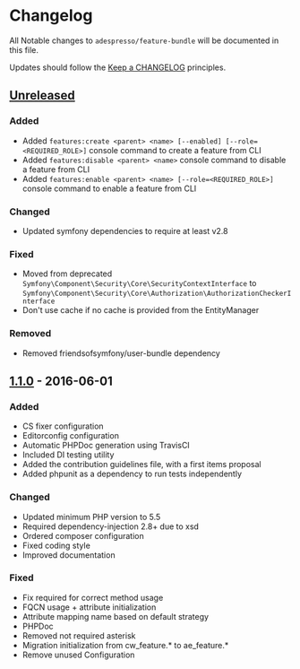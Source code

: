 # Changelog

All Notable changes to `adespresso/feature-bundle` will be documented in this file.

Updates should follow the [Keep a CHANGELOG](http://keepachangelog.com/) principles.

## [Unreleased]
### Added

  * Added `features:create <parent> <name> [--enabled] [--role=<REQUIRED_ROLE>]` console command to create a feature from CLI
  * Added `features:disable <parent> <name>` console command to disable a feature from CLI
  * Added `features:enable <parent> <name> [--role=<REQUIRED_ROLE>]` console command to enable a feature from CLI

### Changed

  * Updated symfony dependencies to require at least v2.8

### Fixed

  * Moved from deprecated `Symfony\Component\Security\Core\SecurityContextInterface` to `Symfony\Component\Security\Core\Authorization\AuthorizationCheckerInterface`
  * Don't use cache if no cache is provided from the EntityManager

### Removed

  * Removed friendsofsymfony/user-bundle dependency

## [1.1.0] - 2016-06-01
### Added

  * CS fixer configuration
  * Editorconfig configuration
  * Automatic PHPDoc generation using TravisCI
  * Included DI testing utility
  * Added the contribution guidelines file, with a first items proposal
  * Added phpunit as a dependency to run tests independently

### Changed

  * Updated minimum PHP version to 5.5
  * Required dependency-injection 2.8+ due to xsd
  * Ordered composer configuration
  * Fixed coding style
  * Improved documentation

### Fixed
  * Fix required for correct method usage
  * FQCN usage + attribute initialization
  * Attribute mapping name based on default strategy
  * PHPDoc
  * Removed not required asterisk
  * Migration initialization from cw_feature.* to ae_feature.*
  * Remove unused Configuration

[Unreleased]: https://github.com/adespresso/FeatureBundle/compare/1.1.0...HEAD
[1.1.0]: https://github.com/adespresso/FeatureBundle/compare/1.0.0...1.1.0
